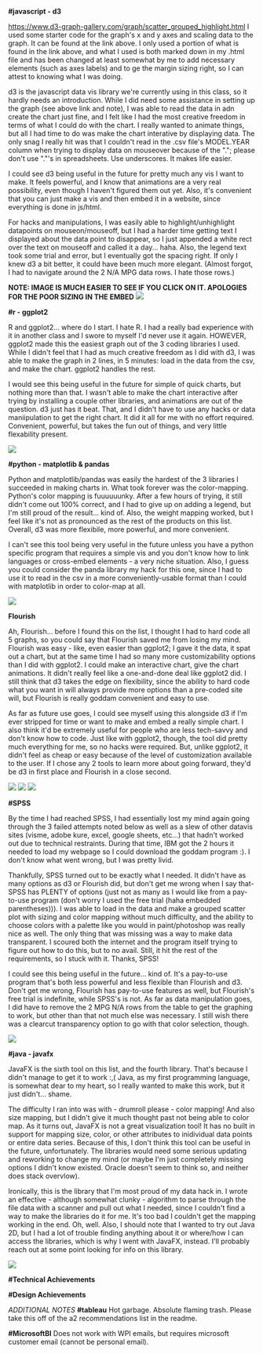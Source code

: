 **#javascript - d3**

https://www.d3-graph-gallery.com/graph/scatter_grouped_highlight.html
I used some starter code for the graph's x and y axes and scaling data to the graph. It can be found at the link above. I only used a portion of what is found in the link above, and what I used is both marked down in my .html file and has been changed at least somewhat by me to add necessary elements (such as axes labels) and to ge the margin sizing right, so I can attest to knowing what I was doing.

d3 is the javascript data vis library we're currently using in this class, so it hardly needs an introduction. While I did need some assistance in setting up the graph (see above link and note), I was able to read the data in adn create the chart just fine, and I felt like I had the most creative freedom in terms of what I could do with the chart. I really wanted to animate things, but all I had time to do was make the chart interative by displaying data. The only snag I really hit was that I couldn't read in the .csv file's MODEL.YEAR column when trying to display data on mouseover because of the "."; please don't use "."'s in spreadsheets. Use underscores. It makes life easier.

I could see d3 being useful in the future for pretty much any vis I want to make. It feels powerful, and I know that animations are a very real possibility, even though I haven't figured them out yet. Also, it's convenient that you can just make a vis and then embed it in a website, since everything is done in js/html.

For hacks and manipulations, I was easily able to highlight/unhighlight datapoints on mouseon/mouseoff, but I had a harder time getting text I displayed about the data point to disappear, so I just appended a white rect over the text on mouseoff and called it a day... haha. Also, the legend text took some trial and error, but I eventually got the spacing right. If only I knew d3 a bit better, it could have been much more elegant. (Almost forgot, I had to navigate around the 2 N/A MPG data rows. I hate those rows.)

**NOTE: IMAGE IS MUCH EASIER TO SEE IF YOU CLICK ON IT. APOLOGIES FOR THE POOR SIZING IN THE EMBED**
![](https://github.com/JoshuaMalcarne/a2-DataVis-5Ways/blob/bdbc60b7dc78303589b323bd8bb2d8a3d341fc8b/img/javascript%20-%20d3.png)

**#r - ggplot2**

R and ggplot2... where do I start. I hate R. I had a really bad experience with it in another class and I swore to myself I'd never use it again. HOWEVER, ggplot2 made this the easiest graph out of the 3 coding libraries I used. While I didn't feel that I had as much creative freedom as I did with d3, I was able to make the graph in 2 lines, in 5 minutes: load in the data from the csv, and make the chart. ggplot2 handles the rest.

I would see this being useful in the future for simple of quick charts, but nothing more than that. I wasn't able to make the chart interactive after trying by installing a couple other libraries, and animations are out of the question. d3 just has it beat. That, and I didn't have to use any hacks or data maniipulation to get the right chart. It did it all for me with no effort required. Convenient, powerful, but takes the fun out of things, and very little flexability present.

![](https://github.com/JoshuaMalcarne/a2-DataVis-5Ways/blob/2e64181fa7fc97fc10525b2345f26b49bca22e52/img/r%20-%20ggplot2.png)

**#python - matplotlib & pandas**

Python and matplotlib/pandas was easily the hardest of the 3 libraries I succeeded in making charts in. What took forever was the color-mapping. Python's color mapping is fuuuuuunky. After a few hours of trying, it still didn't come out 100% correct, and I had to give up on adding a legend, but I'm still proud of the result... kind of. Also, the weight mapping worked, but I feel like it's not as pronounced as the rest of the products on this list. Overall, d3 was more flexibile, more powerful, and more convenient.

I can't see this tool being very useful in the future unless you have a python specific program that requires a simple vis and you don't know how to link languages or cross-embed elements - a very niche situation. Also, I guess you could consider the panda library my hack for this one, since I had to use it to read in the csv in a more conveniently-usable format than I could with matplotlib in order to color-map at all. 

![](https://github.com/JoshuaMalcarne/a2-DataVis-5Ways/blob/cbce64722c411d923ba33aaad92b24fa9f30fa99/img/python%20-%20matplotlib%20&%20pandas.png)

**Flourish**

Ah, Flourish... before I found this on the list, I thought I had to hard code all 5 graphs, so you could say that Flourish saved me from losing my mind. Flourish was easy - like, even easier than ggplot2; I gave it the data, it spat out a chart, but at the same time I had so many more customizability options than I did with ggplot2. I could make an interactive chart, give the chart animations. It didn't really feel like a one-and-done deal like ggplot2 did. I still think that d3 takes the edge on flexibility, since the ability to hard code what you want in will always provide more options than a pre-coded site will, but Flourish is really goddam convenient and easy to use.

As far as future use goes, I could see myself using this alongside d3 if I'm ever stripped for time or want to make and embed a really simple chart. I also think it'd be extremely useful for people who are less tech-savvy and don't know how to code. Just like with ggplot2, though, the tool did pretty much everything for me, so no hacks were required. But, unlike ggplot2, it didn't feel as cheap or easy because of the level of customization available to the user. If I chose any 2 tools to learn more about going forward, they'd be d3 in first place and Flourish in a close second.

![](https://github.com/JoshuaMalcarne/a2-DataVis-5Ways/blob/b7d74334aaaefc01d8ddd9cd1c99fa707f986a67/img/Flourish%20-%201.png)
![](https://github.com/JoshuaMalcarne/a2-DataVis-5Ways/blob/b7d74334aaaefc01d8ddd9cd1c99fa707f986a67/img/Flourish%20-%202.png)
![](https://github.com/JoshuaMalcarne/a2-DataVis-5Ways/blob/b7d74334aaaefc01d8ddd9cd1c99fa707f986a67/img/Flourish%20-%203.png)

**#SPSS**

By the time I had reached SPSS, I had essentially lost my mind again going through the 3 failed attempts noted below as well as a slew of other datavis sites (visme, adobe kure, excel, google sheets, etc...) that hadn't worked out due to technical restraints. During that time, IBM got the 2 hours it needed to load my webpage so I could download the goddam program :). I don't know what went wrong, but I was pretty livid.

Thankfully, SPSS turned out to be exactly what I needed. It didn't have as many options as d3 or Flourish did, but don't get me wrong when I say that- SPSS has PLENTY of options (just not as many as I would like from a pay-to-use program (don't worry I used the free trial (haha embedded parentheses))). I was able to load in the data and make a grouped scatter plot with sizing and color mapping without much difficulty, and the ability to choose colors with a palette like you would in paint/photoshop was really nice as well. The only thing that was missing was a way to make data transparent. I scoured both the internet and the program itself trying to figure out how to do this, but to no avail. Still, it hit the rest of the requirements, so I stuck with it. Thanks, SPSS!

I could see this being useful in the future... kind of. It's a pay-to-use program that's both less powerful and less flexible than Flourish and d3. Don't get me wrong, Flourish has pay-to-use features as well, but Flourish's free trial is indefinite, while SPSS's is not. As far as data manipulation goes, I did have to remove the 2 MPG N/A rows from the table to get the graphing to work, but other than that not much else was necessary. I still wish there was a clearcut transparency option to go with that color selection, though.

![](https://github.com/JoshuaMalcarne/a2-DataVis-5Ways/blob/e64a53e07bf8c5c29b881ad53bd236a74e404509/img/SPSS.PNG)

**#java - javafx**

JavaFX is the sixth tool on this list, and the fourth library. That's because I didn't manage to get it to work :,( Java, as my first programming language, is somewhat dear to my heart, so I really wanted to make this work, but it just didn't... shame.

The difficulty I ran into was with - drumroll please -  color mapping! And also size mapping, but I didn't give it much thought past not being able to color map. As it turns out, JavaFX is not a great visualization tool! It has no built in support for mapping size, color, or other attributes to inidividual data points or entire data series. Because of this, I don't think this tool can be useful in the future, unfortunately. The libraries would need some serious updating and reworking to change my mind (or maybe I'm just completely missing options I didn't know existed. Oracle doesn't seem to think so, and neither does stack overvlow).

Ironically, this is the library that I'm most proud of my data hack in. I wrote an effective - although somewhat clunky - algorithm to parse through the file data with a scanner and pull out what I needed, since I couldn't find a way to make the libraries do it for me. It's too bad I couldn't get the mapping working in the end. Oh, well. Also, I should note that I wanted to try out Java 2D, but I had a lot of trouble finding anything about it or where/how I can access the libraries, which is why I went with JavaFX, instead. I'll probably reach out at some point looking for info on this library.

![](https://github.com/JoshuaMalcarne/a2-DataVis-5Ways/blob/f526a6776d62eed9121647011bcf9b805ce7dde4/img/java%20-%20javafx.PNG)

**#Technical Achievements**

**#Design Achievements**

*ADDITIONAL NOTES*
**#tableau**
Hot garbage. Absolute flaming trash. Please take this off of the a2 recommendations list in the readme.

**#MicrosoftBI**
Does not work with WPI emails, but requires microsoft customer email (cannot be personal email).
